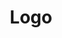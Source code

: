 ---
title: 'Logo'
layout: 'layouts/logo.html'
metaDesc: 'Δείτε όλα τα λογότυπα του ΟΥΠΣ!'
heading:
  summary: 'Το λογότυπο μας έχει κέφια και εμείς μαζί του...'
images:
  - url: '/images/logo/1.jpg'
    alt: ''
  - url: '/images/logo/2.jpg'
    alt: ''
  - url: '/images/logo/3.jpg'
    alt: ''
  - url: '/images/logo/4.jpg'
    alt: ''
  - url: '/images/logo/5.jpg'
    alt: ''
  - url: '/images/logo/6.jpg'
    alt: ''
  - url: '/images/logo/7.jpg'
    alt: ''
  - url: '/images/logo/8.jpg'
    alt: ''
  - url: '/images/logo/9.jpg'
    alt: ''
  - url: '/images/logo/10.jpg'
    alt: ''
  - url: '/images/logo/11.jpg'
    alt: ''
  - url: '/images/logo/12.jpg'
    alt: ''
  - url: '/images/logo/13.jpg'
    alt: ''
  - url: '/images/logo/14.jpg'
    alt: ''
---